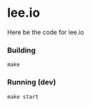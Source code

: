# lee.io

Here be the code for lee.io

### Building

```
make
```

### Running (dev)

```
make start
```